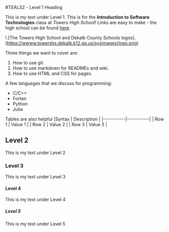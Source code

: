 #TEALS2 - Level 1 Heading

This is my text under Level 1. This is for the **Introduction to Software Technologies** class at *Towers High School*! Links are easy to make - the high school can be found [here](https://www.towershs/dekalb.k12.ga.us/).

!.[The Towers High School and Dekalb County Schools logos].(https://wwww.towershs.dekalb.k12.ga.us/sysimages/logo.png)


Three things we want to cover are:
1. How to use git.
2. How to use markdown for READMEs and wiki.
3. How to use HTML and CSS for pages.

A few languages that we discuss for programming:
- C/C++
- Fortan
- Python
- Julia

Tables are also helpful
|Syntax | Description |
|-----------|-----------|
| Row 1 | Value 1 |
| Row 2 | Value 2 |
| Row 3 | Value 3 |

## Level 2

This is my text under Level 2

### Level 3

This is my text under Level 3

#### Level 4

This is my text under Level 4

##### Level 5

This is my text under Level 5
